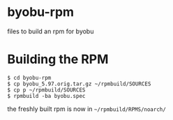 # byobu-rpm
files to build an rpm for byobu
# Building the RPM
```
$ cd byobu-rpm
$ cp byobu_5.97.orig.tar.gz ~/rpmbuild/SOURCES
$ cp p ~/rpmbuild/SOURCES
$ rpmbuild -ba byobu.spec
```
the freshly built rpm is now in `~/rpmbuild/RPMS/noarch/`
